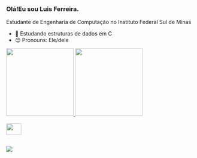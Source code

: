 ### Olá!Eu sou Luis Ferreira.
  Estudante de Engenharia de Computação no Instituto Federal Sul de Minas

- 🌱 Estudando estruturas de dados em C
- 😊 Pronouns: Ele/dele

<div>
  <a href="https://beacon.ai/IncludeLuisFerreira">
  <img height="180cm" src="https://github-readme-stats.vercel.app/api?username=IncludeLuisFerreira&show_icons=true&theme=dark&include_all_commits=true" />
  <img height="180cm" src="https://github-readme-stats.vercel.app/api/top-langs/?username=IncludeLuisFerreira&layout=compact&theme=dark"/>
</div>

<div style="display: inline_block"><br>
  <img align="center" width="40" height="30" src="https://cdn.jsdelivr.net/gh/devicons/devicon@latest/icons/c/c-original.svg">   
</div>

##

<div>
  <a href = "prgLuisfelipe@gmail.com" target= "_blank" </a> <img src="https://img.shields.io/badge/Gmail-D14836?style=for-the-badge&logo=gmail&logoColor=white"</img> 
</div>
